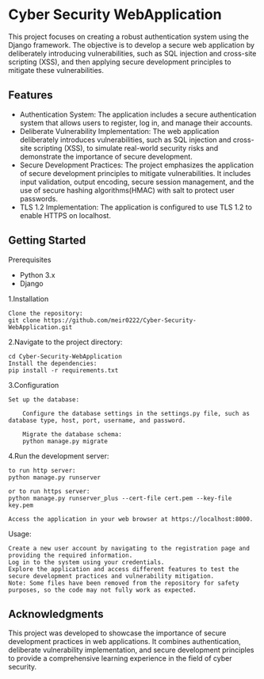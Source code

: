 # Cyber Security WebApplication
This project focuses on creating a robust authentication system using the Django framework. The objective is to develop a secure web application by deliberately introducing vulnerabilities, such as SQL injection and cross-site scripting (XSS), and then applying secure development principles to mitigate these vulnerabilities.

## Features

* Authentication System: The application includes a secure authentication system that allows users to register, log in, and manage their accounts.
* Deliberate Vulnerability Implementation: The web application deliberately introduces vulnerabilities, such as SQL injection and cross-site scripting (XSS), to simulate real-world security risks and demonstrate the importance of secure development.
* Secure Development Practices: The project emphasizes the application of secure development principles to mitigate vulnerabilities. It includes input validation, output encoding, secure session management, and the use of secure hashing algorithms(HMAC) with salt to protect user passwords.
* TLS 1.2 Implementation: The application is configured to use TLS 1.2 to enable HTTPS on localhost.

## Getting Started
Prerequisites

  * Python 3.x
  * Django

1.Installation

    Clone the repository:
    git clone https://github.com/meir0222/Cyber-Security-WebApplication.git

2.Navigate to the project directory:

    cd Cyber-Security-WebApplication
    Install the dependencies:
    pip install -r requirements.txt

3.Configuration

    Set up the database:

        Configure the database settings in the settings.py file, such as database type, host, port, username, and password.

        Migrate the database schema:
        python manage.py migrate

4.Run the development server:

    to run http server:
    python manage.py runserver

    or to run https server:
    python manage.py runserver_plus --cert-file cert.pem --key-file key.pem
    
    Access the application in your web browser at https://localhost:8000.

Usage:

    Create a new user account by navigating to the registration page and providing the required information.
    Log in to the system using your credentials.
    Explore the application and access different features to test the secure development practices and vulnerability mitigation.
    Note: Some files have been removed from the repository for safety purposes, so the code may not fully work as expected.

## Acknowledgments

This project was developed to showcase the importance of secure development practices in web applications. It combines authentication, deliberate vulnerability implementation, and secure development principles to provide a comprehensive learning experience in the field of cyber security.
